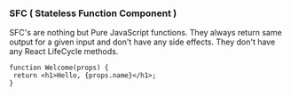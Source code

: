 ﻿### SFC ( Stateless Function Component )

SFC's are nothing but Pure JavaScript functions. They always return same output for a given input and don't have any side effects. They don't have any React LifeCycle methods.

```
function Welcome(props) {
 return <h1>Hello, {props.name}</h1>;
}
```


